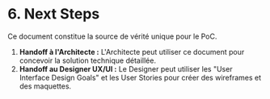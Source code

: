 # 6. Next Steps

Ce document constitue la source de vérité unique pour le PoC.

1.  **Handoff à l'Architecte :** L'Architecte peut utiliser ce document pour concevoir la solution technique détaillée.
2.  **Handoff au Designer UX/UI :** Le Designer peut utiliser les "User Interface Design Goals" et les User Stories pour créer des wireframes et des maquettes.